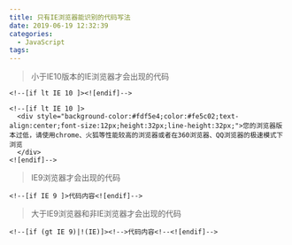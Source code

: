 ```yaml
---
title: 只有IE浏览器能识别的代码写法
date: 2019-06-19 12:32:39
categories:
  - JavaScript
tags: 
---
```


> 小于IE10版本的IE浏览器才会出现的代码

<code>&lt;!--[if lt IE 10 ]&gt;&lt;![endif]--&gt;</code>
```
<!--[if lt IE 10 ]>
  <div style="background-color:#fdf5e4;color:#fe5c02;text-align:center;font-size:12px;height:32px;line-height:32px;">您的浏览器版本过低，请使用chrome、火狐等性能较高的浏览器或者在360浏览器、QQ浏览器的极速模式下浏览
  </div> 
<![endif]-->
  ```
> IE9浏览器才会出现的代码
```
<!--[if IE 9 ]>代码内容<![endif]-->
```
> 大于IE9浏览器和非IE浏览器才会出现的代码
```
<!--[if (gt IE 9)|!(IE)]><!-->代码内容<!--<![endif]-->
```
